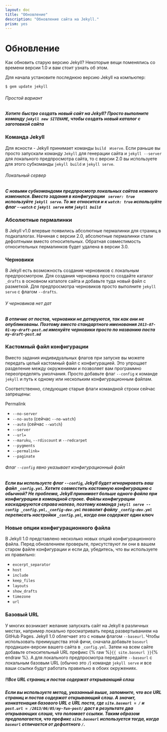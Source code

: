 ```yaml
---
layout: doc
title: "Обновление"
description: "Обновление сайта на Jekyll."
prism: yes
---
```

# Обновление

Как обновить старую версию Jekyll? Некоторые вещи поменялись со времени версии 1.0 и вам стоит узнать об этом.

Для начала установите последнюю версию Jekyll на компьютер:

```bash
$ gem update jekyll
```

###### Простой вариант
***Хотите быстро создать новый сайт на Jekyll? Просто выполните команду `jekyll new SITENAME`, чтобы создать новый каталог с заготовкой сайта***

### Команда Jekyll

Для ясности - Jekyll принимает команды `build ` и`serve`. Если раньше вы просто запускали команду `Jekyll` для генерации сайта и `jekyll --server` для локального предпросмотра сайта, то с версии 2.0 вы используете для этого субкоманды `jekyll build` и `jekyll serve`.

###### Локальный сервер
***С новыми субкомандами предпросмотр локальных сайтов немного изменился. Вместо задания  в конфигурации ` server: true` используйте `jekyll serve`. То же относится и к `watch: true` используйте флаг `--watch`  с `jekyll serve` или  `jekyll build`***

### Абсолютные пермалинки

В Jekyll v1.0 впервые появились абсолютные пермалинки для страниц в подкаталогах. Начиная с версии 2.0, абсолютные пермалинки стали дефолтными вместо относительных. Обратная совместимость относительных пермалинков будет удалена в версии 3.0.

### Черновики

В Jekyll есть возможность создания черновиков с локальным предпросмотром. Для создания черновика просто создайте каталог `_drafts` в основном каталоге сайта и добавьте туда новый файл с разметкой. Для предпросмотра черновиков просто выполните `jekyll serve` с флагом `--drafts`.

###### У черновиков нет дат
***В отличие от постов, черновики не датируются, так как они не опубликованы. Поэтому вместо стандартного именования `2013-07-01-my-draft-post.md` именуйте черновики просто по названию поста `my-draft-post.md`***

### Кастомный файл конфигурации

Вместо задания индивидуальных флагов при запуске вы можете передать целый кастомный файл с конфигурацией. Это упрощает разделение между окружениями и позволяет вам программно переопределять умолчания. Просто добавьте флаг `--config` к команде `jekyll` и путь к одному или нескольким конфигурационным файлам.

Соответственно, следующие старые флаги командной строки сейчас запрещены:

Permalink

* `--no-server`
* `--no-auto` (сейчас `--no-watch`)
* `--auto` (сейчас `--watch`)
* `--server`
* `--url=`
* `--maruku`, `--rdiscount` и `--redcarpet`
* `--pygments`
* `--permalink=`
* `--paginate`

###### Флаг `--config` явно указывает конфигурационный файл
***Если вы используете флаг `--config`, Jekyll будет игнорировать ваш файл `_config.yml`. Хотите совместить кастомную конфигурацию с обычной? Не проблема, Jekyll принимает больше одного файла при конфигурации в командной строке. Файлы конфигурации каскадируются справа налево, поэтому команда `jekyll serve --config _config.yml,_config-dev.yml`  позволит файлу `_config-dev.yml` переписать настройки `_config.yml`, когда они содержат один ключ***

### Новые опции конфигурационного файла

В Jekyll 1.0 представлено несколько новых опций конфигурационного файла. Перед обновлением проверьте, присутствуют ли они в вашем старом файле конфигурации  и если да, убедитесь, что вы используете их правильно:

* `excerpt_separator`
* `host`
* `include`
* `keep_files`
* `layouts`
* `show_drafts`
* `timezone`
* `url`

### Базовый URL

У многих возникает желание запускать сайт на Jekyll в различных местах, например локально просматривать перед развертыванием на GitHub Pages. Jekyll 1.0 облегчает это с новым флагом `--baseurl`. Чтобы использовать преимущества этой фичи, сначала добавьте `baseurl` продакшен-версии вашего сайта в `_config.yml`. Затем на всем сайте добавьте относительный URL префикс {% raw %}`{{ site.baseurl }}`{% endraw %}. А для локального предпросмотра передайте `--baseurl` с локальным базовым URL (обычно это `/`) команде `jekyll serve`  и все ваши ссылки будут работать правильно в обоих окружениях.

##### !!Все URL страниц и постов содержат открывающий слэш
***Если вы используете метод, указанный выше, запомните, что все URL страниц и постов содержат открывающий слэш. А значит, конкатенация базового URL c URL поста, где `site.baseurl = /` и `post.url = /2013/06/05/my-fun-post/` даст в результате два открывающих слэша, что поломает ссылки. Таким образом предполагается, что префикс `site.baseurl` используется тогда, когда `baseurl` отличается от дефолтного `/`.***
